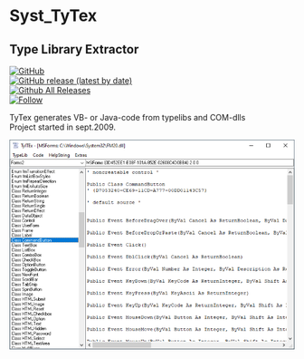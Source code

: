 # Syst_TyTex  
## Type Library Extractor  

[![GitHub](https://img.shields.io/github/license/OlimilO1402/Syst_TyTex?style=plastic)](https://github.com/OlimilO1402/Syst_TyTex/blob/master/LICENSE)  
[![GitHub release (latest by date)](https://img.shields.io/github/v/release/OlimilO1402/Syst_TyTex?style=plastic)](https://github.com/OlimilO1402/Syst_TyTex/releases/latest)  
[![Github All Releases](https://img.shields.io/github/downloads/OlimilO1402/Syst_TyTex/total.svg)](https://github.com/OlimilO1402/Syst_TyTex/releases/download/v2.3.4/Syst_TyTex.zip)  
[![Follow](https://img.shields.io/github/followers/OlimilO1402.svg?style=social&label=Follow&maxAge=2592000)](https://github.com/OlimilO1402/Syst_TyTex/watchers)  

TyTex generates VB- or Java-code from typelibs and COM-dlls  
Project started in sept.2009.  

![TyTex Image](Resources/TyTex.png "TyTex Image")  

